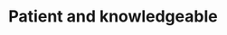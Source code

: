 ---
title: Patient and knowledgeable
layout: default
date_text: 07/29/2016
username: user75782395
short_description: Bought a Single Family home in 2016 for approximately $175K in
  Eken Park, Madison, WI.
full_description: As first time home buyers, having a realtor that was both patient
  and knowledgeable was very important to us.  Grant led us through the entire process
  and was always willing to answer our (many) questions! He got right to work and
  started scheduling showings as soon as we were ready.  He helped to ensure the closing
  process went smoothly and that we were following all the appropriate steps. There
  were a couple of issues that came up during the home inspection and Grant negotiated
  with the sellers to make sure some items were corrected before the closing.  Grant
  is very friendly and easy to get along with too!  He made searching for homes fun.
  We love our first home but if we ever do decide to move we will definitely give
  Grant a call to help us again.
star_01: ''
star_02: ''
star_03: ''
star_04: ''
star_local_01: ''
star_local_02: ''
star_local_03: ''
star_local_04: ''
star_process_01: ''
star_process_02: ''
star_process_03: ''
star_process_04: ''
star_responsive_01: ''
star_responsive_02: ''
star_responsive_03: ''
star_responsive_04: ''
star_negotiation_01: ''
star_negotiation_02: ''
star_negotiation_03: ''
star_negotiation_04: ''
---